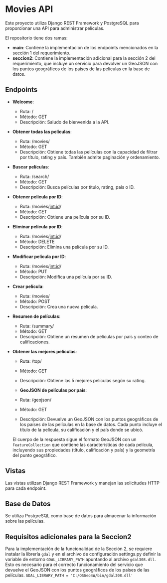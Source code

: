 # Movies API

Este proyecto utiliza Django REST Framework y PostgreSQL para proporcionar una API para administrar películas.

El repositorio tiene dos ramas:

- **main**: Contiene la implementación de los endpoints mencionados en la sección 1 del requerimiento.
- **seccion2**: Contiene la implementación adicional para la sección 2 del requerimiento, que incluye un servicio para devolver un GeoJSON con los puntos geográficos de los países de las películas en la base de datos.

## Endpoints

- **Welcome**: 
  - Ruta: /
  - Método: GET
  - Descripción: Saludo de bienvenida a la API.

- **Obtener todas las películas**: 
  - Ruta: /movies/
  - Método: GET
  - Descripción: Obtiene todas las películas con la capacidad de filtrar por título, rating y país. También admite paginación y ordenamiento.

- **Buscar películas**: 
  - Ruta: /search/
  - Método: GET
  - Descripción: Busca películas por título, rating, país o ID.

- **Obtener película por ID**: 
  - Ruta: /movies/<int:id>/
  - Método: GET
  - Descripción: Obtiene una película por su ID.

- **Eliminar película por ID**: 
  - Ruta: /movies/<int:id>/
  - Método: DELETE
  - Descripción: Elimina una película por su ID.

- **Modificar película por ID**: 
  - Ruta: /movies/<int:id>/
  - Método: PUT
  - Descripción: Modifica una película por su ID.

- **Crear película**: 
  - Ruta: /movies/
  - Método: POST
  - Descripción: Crea una nueva película.

- **Resumen de películas**: 
  - Ruta: /summary/
  - Método: GET
  - Descripción: Obtiene un resumen de películas por país y conteo de calificaciones.

- **Obtener las mejores películas**: 
  - Ruta: /top/
  - Método: GET
  - Descripción: Obtiene las 5 mejores películas según su rating.

  - **GeoJSON de películas por país**: 
  - Ruta: /geojson/
  - Método: GET
  - Descripción: Devuelve un GeoJSON con los puntos geográficos de los países de las películas en la base de datos. Cada punto incluye el título de la película, su calificación y el país donde se ubicó. 

  El cuerpo de la respuesta sigue el formato GeoJSON con un `FeatureCollection` que contiene las características de cada película, incluyendo sus propiedades (título, calificación y país) y la geometría del punto geográfico.


## Vistas

Las vistas utilizan Django REST Framework y manejan las solicitudes HTTP para cada endpoint.

## Base de Datos

Se utiliza PostgreSQL como base de datos para almacenar la información sobre las películas.

## Requisitos adicionales para la Seccion2

Para la implementación de la funcionalidad de la Sección 2, se requiere instalar la librería `gdal` y en el archivo de configuración settings.py definir la variable de entorno `GDAL_LIBRARY_PATH` apuntando al archivo `gdal308.dll`. Esto es necesario para el correcto funcionamiento del servicio que devuelve el GeoJSON con los puntos geográficos de los países de las películas. `GDAL_LIBRARY_PATH = 'C:/OSGeo4W/bin/gdal308.dll'`


